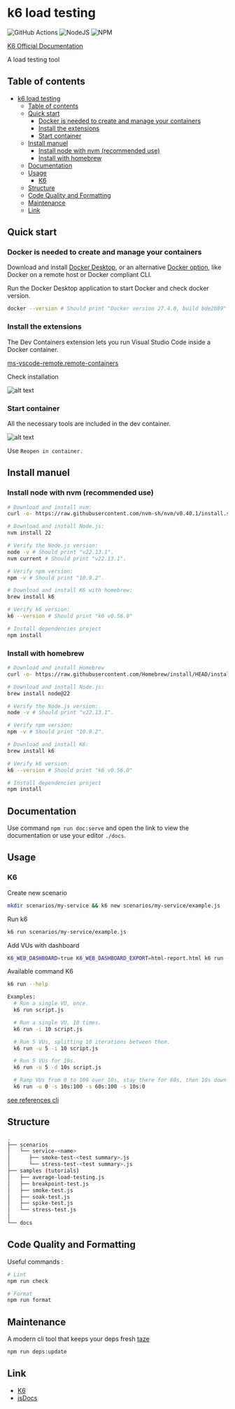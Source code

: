 # k6 load testing

![GitHub Actions](https://img.shields.io/badge/github%20actions-%232671E5.svg?style=for-the-badge&logo=githubactions&logoColor=white)
![NodeJS](https://img.shields.io/badge/node.js-6DA55F?style=for-the-badge&logo=node.js&logoColor=white)
![NPM](https://img.shields.io/badge/NPM-%23CB3837.svg?style=for-the-badge&logo=npm&logoColor=white)

[K6 Official Documentation](https://k6.io)

A load testing tool

## Table of contents

- [k6 load testing](#k6-load-testing)
  - [Table of contents](#table-of-contents)
  - [Quick start](#quick-start)
    - [Docker is needed to create and manage your containers](#docker-is-needed-to-create-and-manage-your-containers)
    - [Install the extensions](#install-the-extensions)
    - [Start container](#start-container)
  - [Install manuel](#install-manuel)
    - [Install node with nvm (recommended use)](#install-node-with-nvm-recommended-use)
    - [Install with homebrew](#install-with-homebrew)
  - [Documentation](#documentation)
  - [Usage](#usage)
    - [K6](#k6)
  - [Structure](#structure)
  - [Code Quality and Formatting](#code-quality-and-formatting)
  - [Maintenance](#maintenance)
  - [Link](#link)

## Quick start

### Docker is needed to create and manage your containers

Download and install [Docker Desktop](https://www.docker.com/products/docker-desktop/), or an alternative [Docker option](https://code.visualstudio.com/remote/advancedcontainers/docker-options), like Docker on a remote host or Docker compliant CLI.

Run the Docker Desktop application to start Docker and check docker version.

```bash
docker --version # Should print "Docker version 27.4.0, build bde2b89"
```

### Install the extensions

The Dev Containers extension lets you run Visual Studio Code inside a Docker container.

[ms-vscode-remote.remote-containers](https://marketplace.visualstudio.com/items?itemName=ms-vscode-remote.remote-containers)

Check installation

![alt text](./assets/devContainer.png)

### Start container

All the necessary tools are included in the dev container.

![alt text](./assets/devContainerStart.png)

Use `Reopen in container.`

## Install manuel

### Install node with nvm (recommended use)

```bash
# Download and install nvm:
curl -o- https://raw.githubusercontent.com/nvm-sh/nvm/v0.40.1/install.sh | bash

# Download and install Node.js:
nvm install 22

# Verify the Node.js version:
node -v # Should print "v22.13.1".
nvm current # Should print "v22.13.1".

# Verify npm version:
npm -v # Should print "10.9.2".

# Download and install K6 with homebrew:
brew install k6

# Verify k6 version:
k6 --version # Should print "k6 v0.56.0"

# Install dependencies project
npm install
```

### Install with homebrew

```bash
# Download and install Homebrew
curl -o- https://raw.githubusercontent.com/Homebrew/install/HEAD/install.sh | bash

# Download and install Node.js:
brew install node@22

# Verify the Node.js version:
node -v # Should print "v22.13.1".

# Verify npm version:
npm -v # Should print "10.9.2".

# Download and install K6:
brew install k6

# Verify k6 version:
k6 --version # Should print "k6 v0.56.0"

# Install dependencies project
npm install
```

## Documentation

Use command `npm run doc:serve` and open the link to view the documentation or use your editor `./docs`.

## Usage

### K6

Create new scenario

```bash
mkdir scenarios/my-service && k6 new scenarios/my-service/example.js
```

Run k6

```bash
k6 run scenarios/my-service/example.js
```

Add VUs with dashboard

```bash
K6_WEB_DASHBOARD=true K6_WEB_DASHBOARD_EXPORT=html-report.html k6 run --vus 10 --duration 30s scenarios/my-service/example.js
```

Available command K6

```bash
k6 run --help
```

```bash
Examples:
  # Run a single VU, once.
  k6 run script.js

  # Run a single VU, 10 times.
  k6 run -i 10 script.js

  # Run 5 VUs, splitting 10 iterations between them.
  k6 run -u 5 -i 10 script.js

  # Run 5 VUs for 10s.
  k6 run -u 5 -d 10s script.js

  # Ramp VUs from 0 to 100 over 10s, stay there for 60s, then 10s down to 0.
  k6 run -u 0 -s 10s:100 -s 60s:100 -s 10s:0
```

[see references cli](https://grafana.com/docs/k6/latest/using-k6/k6-options/reference/)

## Structure

```bash
.
├── scenarios
│   └── service-<name>
│      ├── smoke-test-<test summary>.js
│      └── stress-test-<test summary>.js
├── samples (tutorials)
│   ├── average-load-testing.js
│   ├── breakpoint-test.js
│   ├── smoke-test.js
│   ├── soak-test.js
│   ├── spike-test.js
│   └── stress-test.js
│
└── docs
```

## Code Quality and Formatting

Useful commands :

```bash
# Lint
npm run check

# Format
npm run format
```

## Maintenance

A modern cli tool that keeps your deps fresh [taze](https://github.com/antfu/taze#readme)

```bash
npm run deps:update
```

## Link

- [K6](https://grafana.com/docs/k6/latest/)
- [jsDocs](https://jsdoc.app)
